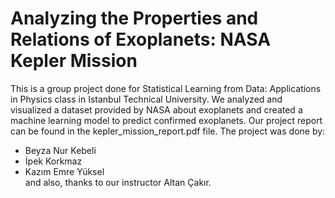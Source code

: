 # Analyzing the Properties and Relations of Exoplanets: NASA Kepler Mission
This is a group project done for Statistical Learning from Data: Applications in Physics class in Istanbul Technical University. We analyzed and visualized a dataset provided by NASA about exoplanets and created a machine learning model to predict confirmed exoplanets. Our project report can be found in the kepler_mission_report.pdf file.
The project was done by:
* Beyza Nur Kebeli
* İpek Korkmaz
* Kazım Emre Yüksel <br>
and also, thanks to our instructor Altan Çakır.
